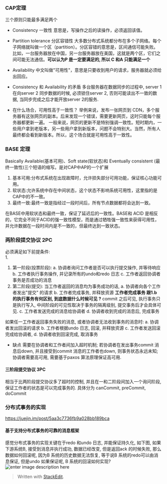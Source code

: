 ### CAP定理
三个原则只能最多满足两个
* Consistency 一致性
意思是，写操作之后的读操作，必须返回该值。
* Partition tolerance 分区容错性
大多数分布式系统都分布在多个子网络。每个子网络就叫做一个区（partition）。分区容错的意思是，区间通信可能失败。比如，一台服务器放在中国，另一台服务器放在美国，这就是两个区，它们之间可能无法通信。**可以认为P 是一定要满足的, 所以 C 和A 只能满足一个**

* Availability 
中文叫做"可用性"，意思是只要收到用户的请求，服务器就必须给出回应。

*  Consistency 和 Availability 的矛盾
多台服务器在数据同步的过程中, server 1 在向server 2 同步数据的时候, 必须锁住server 2, 否则可能读出不一致的数据, 当同步完成之后才能开放server 2的服务. 

* 在什么场合，可用性高于一致性？
举例来说，发布一张网页到 CDN，多个服务器有这张网页的副本。后来发现一个错误，需要更新网页，这时只能每个服务器都更新一遍。
一般来说，网页的更新不是特别强调一致性。短时期内，一些用户拿到老版本，另一些用户拿到新版本，问题不会特别大。当然，所有人最终都会看到新版本。所以，这个场合就是可用性高于一致性。

### BASE 定理
Basically Available(基本可用)、Soft state(软状态)和 Eventually consistent (最终一致性)三个短语的缩写。是对CAP中AP的一个扩展

1.  基本可用:分布式系统在出现故障时，允许损失部分可用功能，保证核心功能可用。
2.  软状态:允许系统中存在中间状态，这个状态不影响系统可用性，这里指的是CAP中的不一致。
3.  最终一致:最终一致是指经过一段时间后，所有节点数据都将会达到一致。

在BASE中用软状态和最终一致，保证了延迟后的一致性。BASE和 ACID 是相反的，它完全不同于ACID的强一致性模型，而是通过牺牲强一致性来获得可用性，并允许数据在一段时间内是不一致的，但最终达到一致状态。

### 两阶段提交协议 2PC
必须满足如下前提条件:  
1. 
1. 第一阶段(投票阶段):
a. 协调者询问工作者是否可以执行提交操作, 并等待响应
b. 工作者执行事务操作, 并记录所有的undo和redo 日志
c. 工作者返回协调者事务是否成功的消息
2. 第二阶段(提交):
当工作者返回的消息均为事务成功的话,
a. 协调者向各个工作者发出"提交" 的请求
b. 工作者完成事务, 并释放资源
**工作者完成事务 跟1.b 的执行事务有何区别, 到底数据什么时候可见 ?** 
commit 之后可见, 执行事务只是执行写入, 中间阶段的可见性取决于事务的隔离级别, 提交事务后才会具体可见.
c. 工作者发送完成的消息给协调者
d. 协调者收到完成的消息后, 完成事务

如果任一工作者返回事务失败的消息, 或者协调者无法收到事务的消息时: 
a. 协调者发出回滚的请求
b. 工作者根据undo 日志, 回滚, 并释放资源
c. 工作者发送回滚完成给协调者, 
d. 协调者收到回滚完成, 取消事务

* 缺点
需要在协调者和工作者间加入超时机制;
若协调者在发出事务commit 消息后down, 并且接受到commit 消息的工作者也down, 则事务状态永远未知;
协调者需要高可用, 需要基于paxos 算法原理保证高可用. 

#### 三阶段提交协议 3PC
相当于比两阶段提交协议多了超时的控制, 并且在一和二阶段间加入一个询问阶段, 保证工作者的状态是可以完成事务的. 
具体分为 canCommit, preCommit, doCommit

### 分布式事务的实现
https://juejin.im/post/5aa3c7736fb9a028bb189bca
#### 基于支持分布式事务的可靠的消息框架
感觉分布式事务的实现关键在于redo 和undo 日志, 并能保证持久化, 如下图, 如果下游系统B, 接受到消息并执行成功, 数据已经改变, 但是返回ack 的时候失败, 那么数据如何回滚呢, 因为B 系统的历史数据无法恢复, 等于说B 系统的redo可以由消息保证, 但是undo 如果保证呢, B 系统的回滚如何实现? 
![enter image description here](https://drive.google.com/uc?id=1Uw3j4tYZl5TwH_QYlPus0BKNIN9fD02g)



> Written with [StackEdit](https://stackedit.io/).
<!--stackedit_data:
eyJoaXN0b3J5IjpbLTYxMTMwMzUxOSwtMTQ0MDEyODQ1NiwxNj
I4NTk4NzIzLC01OTQwNDc4NzAsMTU4OTMxMTE1Miw1NDE1ODA3
ODYsLTIwNTQyOTY5NzddfQ==
-->
